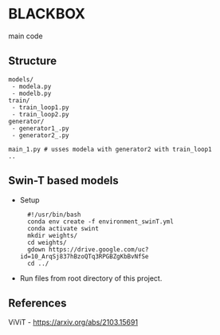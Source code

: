 # BLACKBOX
main code
## Structure

```
models/
 - modela.py
 - modelb.py
train/
 - train_loop1.py
 - train_loop2.py
generator/
 - generator1_.py
 - generator2_.py
 
main_1.py # usses modela with generator2 with train_loop1
..
```

## Swin-T based models
- Setup
  ```shell
    #!/usr/bin/bash
    conda env create -f environment_swinT.yml
    conda activate swint
    mkdir weights/
    cd weights/
    gdown https://drive.google.com/uc?id=10_ArqSj837hBzoQTq3RPGBZgKbBvNfSe
    cd ../
    ```
- Run files from root directory of this project.

## References
ViViT - https://arxiv.org/abs/2103.15691
